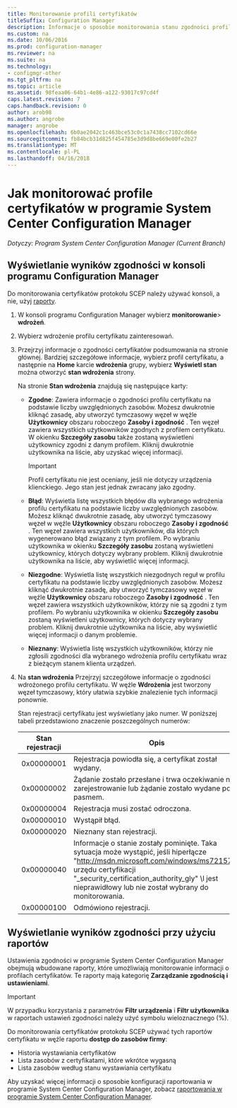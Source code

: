 ```yaml
---
title: Monitorowanie profili certyfikatów
titleSuffix: Configuration Manager
description: Informacje o sposobie monitorowania stanu zgodności profilów certyfikatów w programie System Center Configuration Manager.
ms.custom: na
ms.date: 10/06/2016
ms.prod: configuration-manager
ms.reviewer: na
ms.suite: na
ms.technology:
- configmgr-other
ms.tgt_pltfrm: na
ms.topic: article
ms.assetid: 98feaa06-64b1-4e86-a122-93017c97cd4f
caps.latest.revision: 7
caps.handback.revision: 0
author: arob98
ms.author: angrobe
manager: angrobe
ms.openlocfilehash: 6b0ae2042c1c463bce53c0c1a7438cc7102cd66e
ms.sourcegitcommit: fb84bcb31d825f454785e3d9d8be669e00fe2b27
ms.translationtype: MT
ms.contentlocale: pl-PL
ms.lasthandoff: 04/16/2018
---
```

# <a name="how-to-monitor-certificate-profiles-in-system-center-configuration-manager"></a>Jak monitorować profile certyfikatów w programie System Center Configuration Manager

*Dotyczy: Program System Center Configuration Manager (Current Branch)*


##  <a name="view-compliance-results-in-the-configuration-manager-console"></a>Wyświetlanie wyników zgodności w konsoli programu Configuration Manager  

Do monitorowania certyfikatów protokołu SCEP należy używać konsoli, a nie, użyj [raporty](#view-compliance-results-by-using-reports). 

1.  W konsoli programu Configuration Manager wybierz **monitorowanie**>  **wdrożeń**.  

3.  Wybierz wdrożenie profilu certyfikatu zainteresowań.  

4.  Przejrzyj informacje o zgodności certyfikatów podsumowania na stronie głównej. Bardziej szczegółowe informacje, wybierz profil certyfikatu, a następnie na **Home** karcie **wdrożenia** grupy, wybierz **Wyświetl stan** można otworzyć **stan wdrożenia** strony.  

     Na stronie **Stan wdrożenia** znajdują się następujące karty:  

    -   **Zgodne**: Zawiera informacje o zgodności profilu certyfikatu na podstawie liczby uwzględnionych zasobów. Możesz dwukrotnie kliknąć zasadę, aby utworzyć tymczasowy węzeł w węźle **Użytkownicy** obszaru roboczego **Zasoby i zgodność** . Ten węzeł zawiera wszystkich użytkowników zgodnych z profilem certyfikatu. W okienku **Szczegóły zasobu** także zostaną wyświetleni użytkownicy zgodni z danym profilem. Kliknij dwukrotnie użytkownika na liście, aby uzyskać więcej informacji.  

        > [!IMPORTANT]  
        >  Profil certyfikatu nie jest oceniany, jeśli nie dotyczy urządzenia klienckiego. Jego stan jest jednak zwracany jako zgodny.  

    -   **Błąd**: Wyświetla listę wszystkich błędów dla wybranego wdrożenia profilu certyfikatu na podstawie liczby uwzględnionych zasobów. Możesz kliknąć dwukrotnie zasadę, aby utworzyć tymczasowy węzeł w węźle **Użytkownicy** obszaru roboczego **Zasoby i zgodność** . Ten węzeł zawiera wszystkich użytkowników, dla których wygenerowano błąd związany z tym profilem. Po wybraniu użytkownika w okienku **Szczegóły zasobu** zostaną wyświetleni użytkownicy, których dotyczy wybrany problem. Kliknij dwukrotnie użytkownika na liście, aby wyświetlić więcej informacji.  

    -   **Niezgodne**: Wyświetla listę wszystkich niezgodnych reguł w profilu certyfikatu na podstawie liczby uwzględnionych zasobów. Możesz kliknąć dwukrotnie zasadę, aby utworzyć tymczasowy węzeł w węźle **Użytkownicy** obszaru roboczego **Zasoby i zgodność** . Ten węzeł zawiera wszystkich użytkowników, którzy nie są zgodni z tym profilem. Po wybraniu użytkownika w okienku **Szczegóły zasobu** zostaną wyświetleni użytkownicy, których dotyczy wybrany problem. Kliknij dwukrotnie użytkownika na liście, aby wyświetlić więcej informacji o danym problemie.  

    -   **Nieznany**: Wyświetla listę wszystkich użytkowników, którzy nie zgłosili zgodności dla wybranego wdrożenia profilu certyfikatu wraz z bieżącym stanem klienta urządzeń.  

5.  Na **stan wdrożenia** Przejrzyj szczegółowe informacje o zgodności wdrożonego profilu certyfikatu. W węźle **Wdrożenia** jest tworzony węzeł tymczasowy, który ułatwia szybkie znalezienie tych informacji ponownie.  

     Stan rejestracji certyfikatu jest wyświetlany jako numer. W poniższej tabeli przedstawiono znaczenie poszczególnych numerów:  

    |Stan rejestracji|Opis|  
    |-----------------------|-----------------|  
    |0x00000001|Rejestracja powiodła się, a certyfikat został wydany.|  
    |0x00000002|Żądanie zostało przesłane i trwa oczekiwanie na zarejestrowanie lub żądanie zostało wydane poza pasmem.|  
    |0x00000004|Rejestracja musi zostać odroczona.|  
    |0x00000010|Wystąpił błąd.|  
    |0x00000020|Nieznany stan rejestracji.|  
    |0x00000040|Informacje o stanie zostały pominięte. Taka sytuacja może wystąpić, jeśli hiperłącze "http://msdn.microsoft.com/windows/ms721572" urzędu certyfikacji "_security_certification_authority_gly" \l jest nieprawidłowy lub nie został wybrany do monitorowania.|  
    |0x00000100|Odmówiono rejestracji.|  

##  <a name="view-compliance-results-by-using-reports"></a>Wyświetlanie wyników zgodności przy użyciu raportów

 Ustawienia zgodności w programie System Center Configuration Manager obejmują wbudowane raporty, które umożliwiają monitorowanie informacji o profilach certyfikatów. Te raporty mają kategorię **Zarządzanie zgodnością i ustawieniami**.  

> [!IMPORTANT]  
>  W przypadku korzystania z parametrów **Filtr urządzenia** i **Filtr użytkownika** w raportach ustawień zgodności należy użyć symbolu wieloznacznego (%).  

Do monitorowania certyfikatów protokołu SCEP używać tych raportów certyfikatu w węźle raportu **dostęp do zasobów firmy**:  

 -   Historia wystawiania certyfikatów  
 -   Lista zasobów z certyfikatami, które wkrótce wygasną  
 -   Lista zasobów według stanu wystawiania certyfikatu  



 Aby uzyskać więcej informacji o sposobie konfiguracji raportowania w programie System Center Configuration Manager, zobacz [raportowania w programie System Center Configuration Manager](../../core/servers/manage/reporting.md).  
